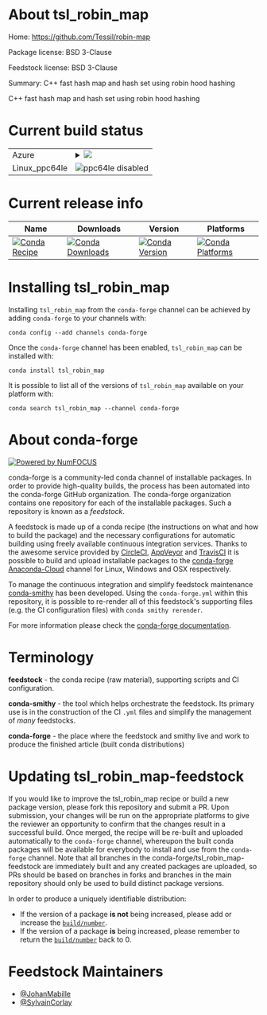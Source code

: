 About tsl_robin_map
===================

Home: https://github.com/Tessil/robin-map

Package license: BSD 3-Clause

Feedstock license: BSD 3-Clause

Summary: C++ fast hash map and hash set using robin hood hashing

C++ fast hash map and hash set using robin hood hashing

Current build status
====================


<table>
    
  <tr>
    <td>Azure</td>
    <td>
      <details>
        <summary>
          <a href="https://dev.azure.com/conda-forge/feedstock-builds/_build/latest?definitionId=2270&branchName=master">
            <img src="https://dev.azure.com/conda-forge/feedstock-builds/_apis/build/status/tsl_robin_map-feedstock?branchName=master">
          </a>
        </summary>
        <table>
          <thead><tr><th>Variant</th><th>Status</th></tr></thead>
          <tbody><tr>
              <td>linux</td>
              <td>
                <a href="https://dev.azure.com/conda-forge/feedstock-builds/_build/latest?definitionId=2270&branchName=master">
                  <img src="https://dev.azure.com/conda-forge/feedstock-builds/_apis/build/status/tsl_robin_map-feedstock?branchName=master&jobName=linux&configuration=linux_" alt="variant">
                </a>
              </td>
            </tr><tr>
              <td>osx</td>
              <td>
                <a href="https://dev.azure.com/conda-forge/feedstock-builds/_build/latest?definitionId=2270&branchName=master">
                  <img src="https://dev.azure.com/conda-forge/feedstock-builds/_apis/build/status/tsl_robin_map-feedstock?branchName=master&jobName=osx&configuration=osx_" alt="variant">
                </a>
              </td>
            </tr><tr>
              <td>win_cxx_compilervs2015vc14</td>
              <td>
                <a href="https://dev.azure.com/conda-forge/feedstock-builds/_build/latest?definitionId=2270&branchName=master">
                  <img src="https://dev.azure.com/conda-forge/feedstock-builds/_apis/build/status/tsl_robin_map-feedstock?branchName=master&jobName=win&configuration=win_cxx_compilervs2015vc14" alt="variant">
                </a>
              </td>
            </tr>
          </tbody>
        </table>
      </details>
    </td>
  </tr>
  <tr>
    <td>Linux_ppc64le</td>
    <td>
      <img src="https://img.shields.io/badge/ppc64le-disabled-lightgrey.svg" alt="ppc64le disabled">
    </td>
  </tr>
</table>

Current release info
====================

| Name | Downloads | Version | Platforms |
| --- | --- | --- | --- |
| [![Conda Recipe](https://img.shields.io/badge/recipe-tsl_robin_map-green.svg)](https://anaconda.org/conda-forge/tsl_robin_map) | [![Conda Downloads](https://img.shields.io/conda/dn/conda-forge/tsl_robin_map.svg)](https://anaconda.org/conda-forge/tsl_robin_map) | [![Conda Version](https://img.shields.io/conda/vn/conda-forge/tsl_robin_map.svg)](https://anaconda.org/conda-forge/tsl_robin_map) | [![Conda Platforms](https://img.shields.io/conda/pn/conda-forge/tsl_robin_map.svg)](https://anaconda.org/conda-forge/tsl_robin_map) |

Installing tsl_robin_map
========================

Installing `tsl_robin_map` from the `conda-forge` channel can be achieved by adding `conda-forge` to your channels with:

```
conda config --add channels conda-forge
```

Once the `conda-forge` channel has been enabled, `tsl_robin_map` can be installed with:

```
conda install tsl_robin_map
```

It is possible to list all of the versions of `tsl_robin_map` available on your platform with:

```
conda search tsl_robin_map --channel conda-forge
```


About conda-forge
=================

[![Powered by NumFOCUS](https://img.shields.io/badge/powered%20by-NumFOCUS-orange.svg?style=flat&colorA=E1523D&colorB=007D8A)](http://numfocus.org)

conda-forge is a community-led conda channel of installable packages.
In order to provide high-quality builds, the process has been automated into the
conda-forge GitHub organization. The conda-forge organization contains one repository
for each of the installable packages. Such a repository is known as a *feedstock*.

A feedstock is made up of a conda recipe (the instructions on what and how to build
the package) and the necessary configurations for automatic building using freely
available continuous integration services. Thanks to the awesome service provided by
[CircleCI](https://circleci.com/), [AppVeyor](https://www.appveyor.com/)
and [TravisCI](https://travis-ci.com/) it is possible to build and upload installable
packages to the [conda-forge](https://anaconda.org/conda-forge)
[Anaconda-Cloud](https://anaconda.org/) channel for Linux, Windows and OSX respectively.

To manage the continuous integration and simplify feedstock maintenance
[conda-smithy](https://github.com/conda-forge/conda-smithy) has been developed.
Using the ``conda-forge.yml`` within this repository, it is possible to re-render all of
this feedstock's supporting files (e.g. the CI configuration files) with ``conda smithy rerender``.

For more information please check the [conda-forge documentation](https://conda-forge.org/docs/).

Terminology
===========

**feedstock** - the conda recipe (raw material), supporting scripts and CI configuration.

**conda-smithy** - the tool which helps orchestrate the feedstock.
                   Its primary use is in the construction of the CI ``.yml`` files
                   and simplify the management of *many* feedstocks.

**conda-forge** - the place where the feedstock and smithy live and work to
                  produce the finished article (built conda distributions)


Updating tsl_robin_map-feedstock
================================

If you would like to improve the tsl_robin_map recipe or build a new
package version, please fork this repository and submit a PR. Upon submission,
your changes will be run on the appropriate platforms to give the reviewer an
opportunity to confirm that the changes result in a successful build. Once
merged, the recipe will be re-built and uploaded automatically to the
`conda-forge` channel, whereupon the built conda packages will be available for
everybody to install and use from the `conda-forge` channel.
Note that all branches in the conda-forge/tsl_robin_map-feedstock are
immediately built and any created packages are uploaded, so PRs should be based
on branches in forks and branches in the main repository should only be used to
build distinct package versions.

In order to produce a uniquely identifiable distribution:
 * If the version of a package **is not** being increased, please add or increase
   the [``build/number``](https://conda.io/docs/user-guide/tasks/build-packages/define-metadata.html#build-number-and-string).
 * If the version of a package **is** being increased, please remember to return
   the [``build/number``](https://conda.io/docs/user-guide/tasks/build-packages/define-metadata.html#build-number-and-string)
   back to 0.

Feedstock Maintainers
=====================

* [@JohanMabille](https://github.com/JohanMabille/)
* [@SylvainCorlay](https://github.com/SylvainCorlay/)

